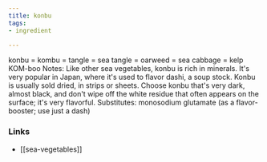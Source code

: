 ```yaml
---
title: konbu
tags:
- ingredient

---
```

konbu = kombu = tangle = sea tangle = oarweed = sea cabbage = kelp KOM-boo Notes: Like other sea vegetables, konbu is rich in minerals. It's very popular in Japan, where it's used to flavor dashi, a soup stock. Konbu is usually sold dried, in strips or sheets. Choose konbu that's very dark, almost black, and don't wipe off the white residue that often appears on the surface; it's very flavorful. Substitutes: monosodium glutamate (as a flavor-booster; use just a dash)

### Links

* [[sea-vegetables]]
